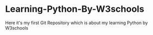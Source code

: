 # Learning-Python-By-W3schools
Here it's my first Git Repository which is about my learning Python by W3schools
